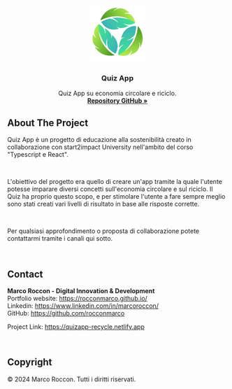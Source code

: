 <br />
<div id="readme-top" align="center">
  <a href="https://quizapp-recycle.netlify.app">
    <img src="src/logo.png" alt="Logo" width="130" height="130">
  </a>

<h3 align="center">Quiz App</h3>

  <p align="center">
    Quiz App su economia circolare e riciclo.
    <br />
    <a href="https://github.com/rocconmarco/quiz-app"><strong>Repository GitHub »</strong></a>
    <br />
  </p>
</div>

## About The Project

Quiz App è un progetto di educazione alla sostenibilità creato in
collaborazione con start2impact University nell'ambito del corso
"Typescript e React".

<br>

L'obiettivo del progetto era quello di creare un'app tramite la quale
l'utente potesse imparare diversi concetti sull'economia circolare e sul
riciclo. Il Quiz ha proprio questo scopo, e per stimolare l'utente a
fare sempre meglio sono stati creati vari livelli di risultato in base
alle risposte corrette.

<br>

Per qualsiasi approfondimento o proposta di collaborazione potete
contattarmi tramite i canali qui sotto.

<br>

## Contact

<b>Marco Roccon - Digital Innovation & Development</b><br>
Portfolio website: https://rocconmarco.github.io/<br>
Linkedin: https://www.linkedin.com/in/marcoroccon/<br>
GitHub: https://github.com/rocconmarco

Project Link: https://quizapp-recycle.netlify.app

<br>

## Copyright

© 2024 Marco Roccon. Tutti i diritti riservati.
